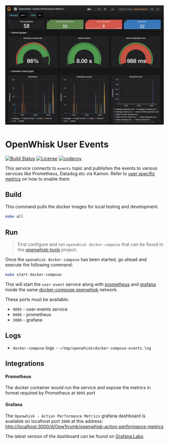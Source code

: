 # ![OpenWhisk User Events](https://github.com/adobe-apiplatform/openwhisk-user-events/raw/master/images/demo_landing.png)

# OpenWhisk User Events

[![Build Status](https://travis-ci.org/adobe-apiplatform/openwhisk-user-events.svg?branch=master)](https://travis-ci.org/adobe-apiplatform/openwhisk-user-events)
[![License](https://img.shields.io/badge/license-Apache--2.0-blue.svg)](http://www.apache.org/licenses/LICENSE-2.0)
[![codecov](https://codecov.io/gh/adobe-apiplatform/openwhisk-user-events/branch/master/graph/badge.svg)](https://codecov.io/gh/adobe-apiplatform/openwhisk-user-events)

This service connects to `events` topic and publishes the events to various services like Prometheus, Datadog etc via Kamon. Refer to [user specific metrics][1] on how to enable them

## Build

This command pulls the docker images for local testing and development.

```bash
make all
```

## Run
>First configure and run `openwhisk docker-compose` that can be found in the [openwhisk-tools](https://github.com/apache/incubator-openwhisk-devtools/tree/master/docker-compose) project. 

Once the `openwhisk docker-compose` has been started, go ahead and execute the following command:  

```bash
make start-docker-compose
```

This will start the `user-event` service along with [prometheus][3] and [grafana][4] inside the same [docker-compose openwhisk][2] network. 

These ports must be available:

- `9095` - user-events service
- `9096` - prometheus
- `3000` - grafana

## Logs

- `docker-compose` logs - `~/tmp/openwhisk/docker-compose-events.log`

Integrations
------------

#### Prometheus
The docker container would run the service and expose the metrics in format required by Prometheus at `9095` port

#### Grafana
The `Openwhisk - Action Performance Metrics` grafana dashboard is available on localhost port `3000` at this address: 
[http://localhost:3000/d/Oew1lvymk/openwhisk-action-performance-metrics][5]

The latest version of the dashboard can be found on [Grafana Labs][6].

[1]: https://github.com/apache/incubator-openwhisk/blob/master/docs/metrics.md#user-specific-metrics
[2]: https://github.com/apache/incubator-openwhisk-devtools/tree/master/docker-compose
[3]: https://hub.docker.com/r/prom/prometheus/
[4]: https://hub.docker.com/r/grafana/grafana/
[5]: http://localhost:3000/d/Oew1lvymk/openwhisk-action-performance-metrics
[6]: https://grafana.com/dashboards/9564
